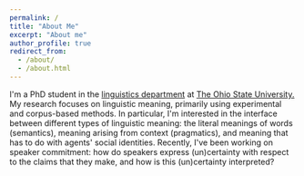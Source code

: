 ```yaml
---
permalink: /
title: "About Me"
excerpt: "About me"
author_profile: true
redirect_from: 
  - /about/
  - /about.html
---
```


I'm a PhD student in the <a href="https://linguistics.osu.edu"> linguistics department</a> at <a href="https://www.osu.edu/">The Ohio State University.</a>  My research focuses on linguistic meaning, primarily using experimental and corpus-based methods.  In particular, I'm interested in the interface between different types of linguistic meaning: the literal meanings of words (semantics), meaning arising from context (pragmatics), and meaning that has to do with agents' social identities. Recently, I've been working on speaker commitment: how do speakers express (un)certainty with respect to the claims that they make, and how is this (un)certainty interpreted?

